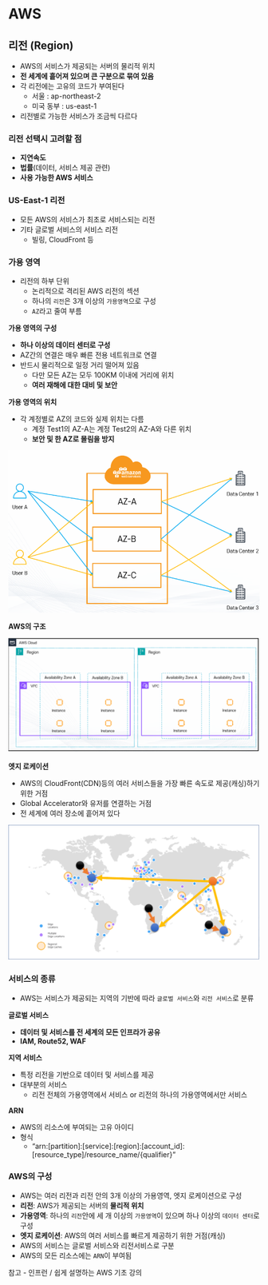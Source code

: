 # AWS
## 리전 (Region)

- AWS의 서비스가 제공되는 서버의 물리적 위치
- **전 세계에 흩어져 있으며 큰 구분으로 묶여 있음**
- 각 리전에는 고유의 코드가 부여된다
    - 서울 : ap-northeast-2
    - 미국 동부 : us-east-1
- 리전별로 가능한 서비스가 조금씩 다르다

### 리전 선택시 고려할 점

- **지연속도**
- **법률**(데이터, 서비스 제공 관련)
- **사용 가능한 AWS 서비스**

### US-East-1 리전

- 모든 AWS의 서비스가 최초로 서비스되는 리전
- 기타 글로벌 서비스의 서비스 리전
    - 빌링, CloudFront 등

### 가용 영역

- 리전의 하부 단위
    - 논리적으로 격리된 AWS 리전의 섹션
    - 하나의 `리전`은 3개 이상의 `가용영역`으로 구성
    - `AZ`라고 줄여 부름

**가용 영역의 구성**

- **하나 이상의 데이터 센터로 구성**
- AZ간의 연결은 매우 빠른 전용 네트워크로 연결
- 반드시 물리적으로 일정 거리 떨어져 있음
    - 다만 모든 AZ는 모두 100KM 이내에 거리에 위치
    - **여러 재해에 대한 대비 및 보안**

**가용 영역의 위치**

- 각 계정별로 AZ의 코드와 실제 위치는 다름
    - 계정 Test1의 AZ-A는 계정 Test2의 AZ-A와 다른 위치
    - **보안 및 한 AZ로 몰림을 방지**

![aws_1_1](/assets/img/chpater2/aws/aws_1_1.png)

**AWS의 구조**

![aws_1_2](/assets/img/chpater2/aws/aws_1_2.png)

**엣지 로케이션**

- AWS의 CloudFront(CDN)등의 여러 서비스들을 가장 빠른 속도로 제공(캐싱)하기 위한 거점
- Global Accelerator와 유저를 연결하는 거점
- 전 세계에 여러 장소에 흩어져 있다

![aws_1_3](/assets/img/chpater2/aws/aws_1_3.png)

### 서비스의 종류

- AWS는 서비스가 제공되는 지역의 기반에 따라 `글로벌 서비스`와 `리전 서비스`로 분류

**글로벌 서비스**

- **데이터 및 서비스를 전 세계의 모든 인프라가 공유**
- **IAM, Route52, WAF**

**지역 서비스**

- 특정 리전을 기반으로 데이터 및 서비스를 제공
- 대부분의 서비스
    - 리전 전체의 가용영역에서 서비스 or 리전의 하나의 가용영역에서만 서비스

**ARN**

- AWS의 리소스에 부여되는 고유 아이디
- 형식
    - “arn:[partition]:[service]:[region]:[account_id]:[resource_type]/resource_name/{qualifier}”

### AWS의 구성

- AWS는 여러 리전과 리전 안의 3개 이상의 가용영역, 엣지 로케이션으로 구성
- **리전**: AWS가 제공되는 서버의 **물리적 위치**
- **가용영역**: 하나의 `리전`안에 세 개 이상의 `가용영역`이 있으며 하나 이상의 `데이터 센터`로 구성
- **엣지 로케이션**: AWS의 여러 서비스를 빠르게 제공하기 위한 거점(캐싱)
- AWS의 서비스는 글로벌 서비스와 리전서비스로 구분
- AWS의 모든 리소스에는 `ARN`이 부여됨

참고 - 인프런 / 쉽게 설명하는 AWS 기초 강의